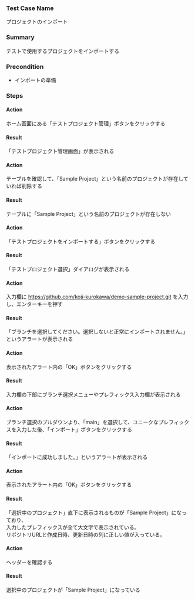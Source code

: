 ### Test Case Name
プロジェクトのインポート

### Summary
テストで使用するプロジェクトをインポートする

### Precondition
* インポートの準備

### Steps

#### Action
ホーム画面にある「テストプロジェクト管理」ボタンをクリックする
#### Result
「テストプロジェクト管理画面」が表示される

#### Action
テーブルを確認して、「Sample Project」という名前のプロジェクトが存在していれば削除する
#### Result
テーブルに「Sample Project」という名前のプロジェクトが存在しない

#### Action
「テストプロジェクトをインポートする」ボタンをクリックする
#### Result
「テストプロジェクト選択」ダイアログが表示される

#### Action
入力欄に https://github.com/koji-kurokawa/demo-sample-project.git を入力し、エンターキーを押す
#### Result
「ブランチを選択してください。選択しないと正常にインポートされません。」というアラートが表示される

#### Action
表示されたアラート内の「OK」ボタンをクリックする
#### Result
入力欄の下部にブランチ選択メニューやプレフィックス入力欄が表示される

#### Action
ブランチ選択のプルダウンより、「main」を選択して、ユニークなプレフィックスを入力した後、「インポート」ボタンをクリックする
#### Result
「インポートに成功しました。」というアラートが表示される

#### Action
表示されたアラート内の「OK」ボタンをクリックする
#### Result
「選択中のプロジェクト」直下に表示されるものが「Sample Project」になっており、  
入力したプレフィックスが全て大文字で表示されている。  
リポジトリURLと作成日時、更新日時の列に正しい値が入っている。

#### Action
ヘッダーを確認する
#### Result
選択中のプロジェクトが「Sample Project」になっている

